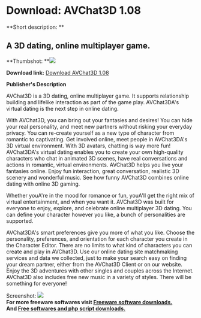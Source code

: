 # Download: AVChat3D 1.08

**Short description: **

## A 3D dating, online multiplayer game.

  
**Thumbshot: **![](http://www.freewarefiles.com/screenshot/av3dchat_md.jpg)   
  
**Download link:** [Download AVChat3D 1.08](http://freesoftwares.boysofts.com/AVChat3D_program_48384.html)  
  

**Publisher's Description**  
  

AVChat3D is a 3D dating, online multiplayer game. It supports relationship
building and lifelike interaction as part of the game play. AVChat3DA's
virtual dating is the next step in online dating.

With AVChat3D, you can bring out your fantasies and desires! You can hide your
real personality, and meet new partners without risking your everyday privacy.
You can re-create yourself as a new type of character from romantic to
captivating. Get involved online, meet people in AVChat3DA's 3D virtual
environment. With 3D avatars, chatting is way more fun! AVChat3DA's virtual
dating enables you to create your own high-quality characters who chat in
animated 3D scenes, have real conversations and actions in romantic, virtual
environments. AVChat3D helps you live your fantasies online. Enjoy fun
interaction, great conversation, realistic 3D scenery and wonderful music. See
how funny AVChat3D combines online dating with online 3D gaming.

Whether youA're in the mood for romance or fun, youA'll get the right mix of
virtual entertainment, and when you want it. AVChat3D was built for everyone
to enjoy, explore, and celebrate online multiplayer 3D dating. You can define
your character however you like, a bunch of personalities are supported.

AVChat3DA's smart preferences give you more of what you like. Choose the
personality, preferences, and orientation for each character you create in the
Character Editor. There are no limits to what kind of characters you can
create and play in AVChat3D. Use our online dating site matchmaking services
and data we collected, just to make your search easy on finding your dream
partner, either from the AVChat3D Client or on our website. Enjoy the 3D
adventures with other singles and couples across the Internet. AVChat3D also
includes free new music in a variety of styles. There will be something for
everyone!

  
  
Screenshot: ![](http://www.freewarefiles.com/screenshot/av3dchat.jpg)  
**For more freeware softwares visit [Freeware software downloads.](http://freesoftwares.boysofts.com/)**   
**And [Free softwares and php script downloads.](http://www.boysofts.com/)**

